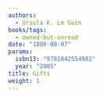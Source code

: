 ```yaml
---
authors:
  - Ursula K. Le Guin
books/tags:
  - owned-but-unread
date: "1800-08-07"
params:
  isbn13: "9781842554982"
  year: "2005"
title: Gifts
weight: 1
---
```


<!--more-->
